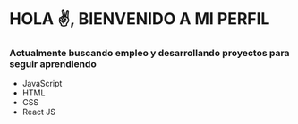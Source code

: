 # HOLA ✌, BIENVENIDO A MI PERFIL

### Actualmente buscando empleo y desarrollando proyectos para seguir aprendiendo

- JavaScript
- HTML
- CSS
- React JS
